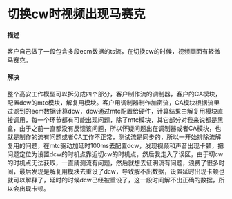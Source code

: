 # 切换cw时视频出现马赛克

#### 描述

客户自己做了一段包含多段ecm数据的ts流，在切换cw的时候，视频画面有轻微马赛克。

#### 解决

整个高安工作模型可以拆分成四个部分，客户制作流的调制器，客户的CA模块，配置dcw的mtc模块，解复用模块。客户用调制器制作加密流，CA模块根据流里过滤到的ecm数据计算dcw，dcw通过mtc配置给硬件，计算结果由解复用模块直接调用，每一个环节都有可能出现问题，除了mtc模块，其它部分对我来说都是黑盒，由于之前一直都没有反馈该问题，所以怀疑问题出在调制器或者CA模块，也就是制作的流有问题或者CA工作不正常，测试流是同步的，所以一开始排除流解复用的问题，在mtc驱动加延时100ms去配置dcw，发现视频和声音出现卡顿，把问题定位为设置dcw的时机点靠近切cw的时机点，然后我走入了误区，由于切cw的时机点无法获取，一直猜测流有问题，然后就想去证明流有问题，浪费了很多时间，最后发现是解复用模块去重设了dcw，导致解不出数据，设置延时出现卡顿也就可以解释了，延时的时候dcw已经被重设了，这一段时间解不出正确的数据，所以会出现卡顿。

